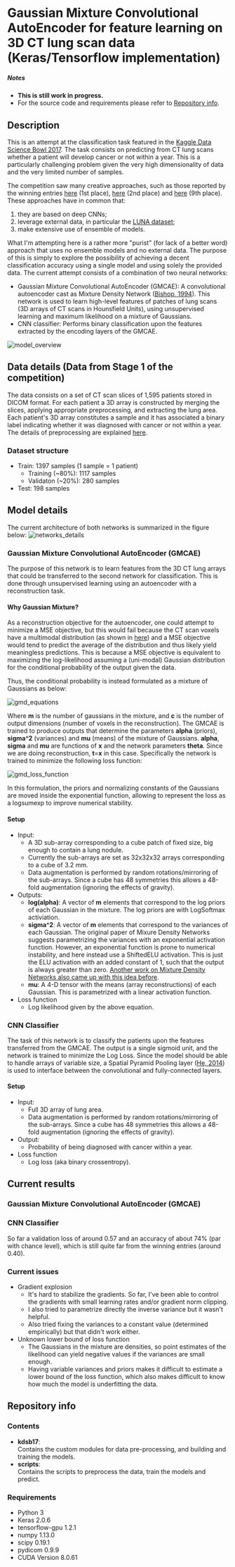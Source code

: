 # Gaussian Mixture Convolutional AutoEncoder for feature learning on 3D CT lung scan data (Keras/Tensorflow implementation)

##### Notes
* **This is still work in progress.**
* For the source code and requirements please refer to [Repository info]().

## Description
This is an attempt at the classification task featured in the [Kaggle Data Science Bowl 2017](https://www.kaggle.com/c/data-science-bowl-2017). The task consists on predicting from CT lung scans whether a patient will develop cancer or not within a year. This is a particularly challenging problem given the very high dimensionality of data and the very limited number of samples.

The competition saw many creative approaches, such as those reported by the winning entries [here](https://github.com/lfz/DSB2017) (1st place), [here](http://blog.kaggle.com/2017/06/29/2017-data-science-bowl-predicting-lung-cancer-2nd-place-solution-write-up-daniel-hammack-and-julian-de-wit/) (2nd place) and [here](http://blog.kaggle.com/2017/05/16/data-science-bowl-2017-predicting-lung-cancer-solution-write-up-team-deep-breath/) (9th place). These approaches have in common that:

1. they are based on deep CNNs;
2. leverage external data, in particular the [LUNA dataset](https://luna16.grand-challenge.org/);
3. make extensive use of ensemble of models.

What I'm attempting here is a rather more "purist" (for lack of a better word) approach that uses no ensemble models and no external data. The purpose of this is simply to explore the possibility of achieving a decent classification accuracy using a single model and using solely the provided data. The current attempt consists of a combination of two neural networks:

* Gaussian Mixture Convolutional AutoEncoder (GMCAE): A convolutional autoencoder cast as Mixture Density Network ([Bishop, 1994](https://www.microsoft.com/en-us/research/publication/mixture-density-networks/)). This network is used to learn high-level features of patches of lung scans (3D arrays of CT scans in Hounsfield Units), using unsupervised learning and maximum likelihood on a mixture of Gaussians.
* CNN classifier: Performs binary classification upon the features extracted by the encoding layers of the GMCAE.

![model_overview](illustrations/model_overview.png "Model overview")

## Data details (Data from Stage 1 of the competition)

The data consists on a set of CT scan slices of 1,595 patients stored in DICOM format. For each patient a 3D array is constructed by merging the slices, applying appropriate preprocessing, and extracting the lung area. Each patient's 3D array constitutes a sample and it has associated a binary label indicating whether it was diagnosed with cancer or not within a year. The details of preprocessing are explained [here]().

### Dataset structure
* Train: 1397 samples (1 sample = 1 patient)
  * Training (~80%): 1117 samples
  * Validaton (~20%): 280 samples
* Test: 198 samples

## Model details
The current architecture of both networks is summarized in the figure below:
![networks_details](illustrations/networks_details.png "Networks details")

### Gaussian Mixture Convolutional AutoEncoder (GMCAE)
The purpose of this network is to learn features from the 3D CT lung arrays that could be transferred to the second network for classification. This is done through unsupervised learning using an autoencoder with a reconstruction task.

#### Why Gaussian Mixture?

As a reconstruction objective for the autoencoder, one could attempt to minimize a MSE objective, but this would fail because the CT scan voxels have a multimodal distribution (as shown in [here]()) and a MSE objective would tend to predict the average of the distribution and thus likely yield meaningless predictions. This is because a MSE objective is equivalent to maximizing the log-likelihood assuming a (uni-modal) Gaussian distribution for the conditional probability of the output given the data.

Thus, the conditional probability is instead formulated as a mixture of Gaussians as below:

![gmd_equations](illustrations/gmd_equations.png "GMD equations")

Where **m** is the number of gaussians in the mixture, and **c** is the number of output dimensions (number of voxels in the reconstruction). The GMCAE is trained to produce outputs that determine the parameters **alpha** (priors), **sigma^2** (variances) and **mu** (means) of the mixture of Gaussians. **alpha**, **sigma** and **mu** are functions of **x** and the network parameters **theta**. Since we are doing reconstruction, **t**=**x** in this case. Specifically the network is trained to minimize the following loss function:

![gmd_loss_function](illustrations/gmd_loss_function.png "GMD loss function")

In this formulation, the priors and normalizing constants of the Gaussians are moved inside the exponential function, allowing to represent the loss as a logsumexp to improve numerical stability.

#### Setup
* Input:
  * A 3D sub-array corresponding to a cube patch of fixed size, big enough to contain a lung nodule.
  * Currently the sub-arrays are set as 32x32x32 arrays corresponding to a cube of 3.2 mm.
  * Data augmentation is performed by random rotations/mirroring of the sub-arrays. Since a cube has 48 symmetries this allows a 48-fold augmentation (ignoring the effects of gravity).
* Outputs:
  * **log(alpha)**: A vector of **m** elements that correspond to the log priors of each Gaussian in the mixture. The log priors are with LogSoftmax activiation.
  * **sigma^2**: A vector of **m** elements that correspond to the variances of each Gaussian. The original paper of Mixure Density Networks suggests parametrizing the variances with an exponential activation function. However, an exponential function is prone to numerical instability, and here instead use a ShiftedELU activation. This is just the ELU activation with an added constant of 1, such that the output is always greater than zero. [Another work on Mixture Density Networks also came up with this idea before](https://github.com/axelbrando/Mixture-Density-Networks-for-distribution-and-uncertainty-estimation).
  * **mu**: A 4-D tensor with the means (array reconstructions) of each Gaussian. This is parametrized with a linear activation function.
* Loss function
  * Log likelihood given by the above equation.
  

### CNN Classifier
The task of this network is to classify the patients upon the features transferred from the GMCAE. The output is a single sigmoid unit, and the network is trained to minimize the Log Loss. Since the model should be able to handle arrays of variable size, a Spatial Pyramid Pooling layer ([He, 2014](https://arxiv.org/abs/1406.4729)) is used to interface between the convolutional and fully-connected layers.

#### Setup
* Input:
  * Full 3D array of lung area.
  * Data augmentation is performed by random rotations/mirroring of the sub-arrays. Since a cube has 48 symmetries this allows a 48-fold augmentation (ignoring the effects of gravity).
* Output:
  * Probability of being diagnosed with cancer within a year.
* Loss function
  * Log loss (aka binary crossentropy).

## Current results

### Gaussian Mixture Convolutional AutoEncoder (GMCAE)


### CNN Classifier
So far a validation loss of around 0.57 and an accuracy of about 74% (par with chance level), which is still quite far from the winning entries (around 0.40).

### Current issues
 * Gradient explosion
   * It's hard to stabilize the gradients. So far, I've been able to control the gradients with small learning rates and/or gradient norm clipping.
    * I also tried to parametrize directly the inverse variance but it wasn't helpful.
    * Also tried fixing the variances to a constant value (determined empirically) but that didn't work either.
 * Unknown lower bound of loss function
   * The Gaussians in the mixture are densities, so point estimates of the likelihood can yield negative values if the variances are small enough.
   * Having variable variances and priors makes it difficult to estimate a lower bound of the loss function, which also makes difficult to know how much the model is underfitting the data.

## Repository info
### Contents
* **kdsb17**: \
  Contains the custom modules for data pre-processing, and building and training the models.
* **scripts**: \
  Contains the scripts to preprocess the data, train the models and predict.

### Requirements
* Python 3
* Keras 2.0.6
* tensorflow-gpu 1.2.1
* numpy 1.13.0
* scipy 0.19.1
* pydicom 0.9.9
* CUDA Version 8.0.61
